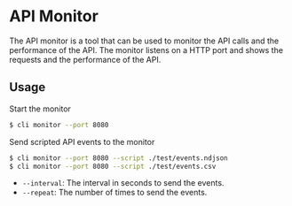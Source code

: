# API Monitor

The API monitor is a tool that can be used to monitor the API calls and the performance of the API. The monitor listens on a HTTP port and shows the requests and the performance of the API.

## Usage

Start the monitor

```sh
$ cli monitor --port 8080
```

Send scripted API events to the monitor

```sh
$ cli monitor --port 8080 --script ./test/events.ndjson
$ cli monitor --port 8080 --script ./test/events.csv
```

- `--interval`: The interval in seconds to send the events.
- `--repeat`: The number of times to send the events.
